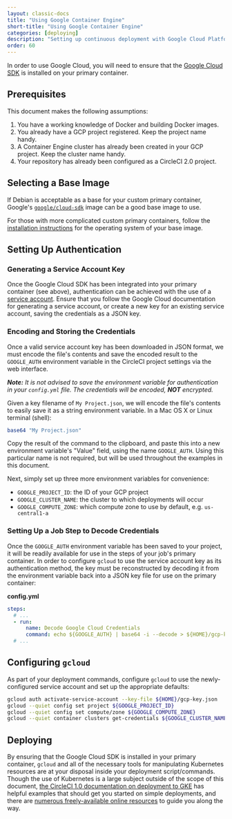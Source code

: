 ```yaml
---
layout: classic-docs
title: "Using Google Container Engine"
short-title: "Using Google Container Engine"
categories: [deploying]
description: "Setting up continuous deployment with Google Cloud Platform's Container Engine with CircleCI 2.0."
order: 60
---
```


In order to use Google Cloud, you will need to ensure that the [Google Cloud SDK](https://cloud.google.com/sdk/) is installed on your primary container.

## Prerequisites

This document makes the following assumptions:

1. You have a working knowledge of Docker and building Docker images.
1. You already have a GCP project registered. Keep the project name handy.
1. A Container Engine cluster has already been created in your GCP project. Keep the cluster name handy.
1. Your repository has already been configured as a CircleCI 2.0 project.

## Selecting a Base Image
If Debian is acceptable as a base for your custom primary container, Google's [`google/cloud-sdk`](https://hub.docker.com/r/google/cloud-sdk/) image can be a good base image to use.

For those with more complicated custom primary containers, follow the [installation instructions](https://cloud.google.com/sdk/) for the operating system of your base image.

## Setting Up Authentication

### Generating a Service Account Key
Once the Google Cloud SDK has been integrated into your primary container (see above), authentication can be achieved with the use of a [service account](https://cloud.google.com/docs/authentication#getting_credentials_for_server-centric_flow). Ensure that you follow the Google Cloud documentation for generating a service account, or create a new key for an existing service account, saving the credentials as a JSON key.

### Encoding and Storing the Credentials
Once a valid service account key has been downloaded in JSON format, we must encode the file's contents and save the encoded result to the `GOOGLE_AUTH` environment variable in the CircleCI project settings via the web interface.

_**Note:** It is not advised to save the environment variable for authentication in your `config.yml` file. The credentials will be encoded, **NOT** encrypted._ 

Given a key filename of `My Project.json`, we will encode the file's contents to easily save it as a string environment variable. In a Mac OS X or Linux terminal (shell):

```sh
base64 "My Project.json"
```

Copy the result of the command to the clipboard, and paste this into a new environment variable's "Value" field, using the name `GOOGLE_AUTH`. Using this particular name is not required, but will be used throughout the examples in this document.

Next, simply set up three more environment variables for convenience:

* `GOOGLE_PROJECT_ID`: the ID of your GCP project
* `GOOGLE_CLUSTER_NAME`: the cluster to which deployments will occur
* `GOOGLE_COMPUTE_ZONE`: which compute zone to use by default, e.g. `us-central1-a`

### Setting Up a Job Step to Decode Credentials
Once the `GOOGLE_AUTH` environment variable has been saved to your project, it will be readily available for use in the steps of your job's primary container. In order to configure `gcloud` to use the service account key as its authentication method, the key must be reconstructed by decoding it from the environment variable back into a JSON key file for use on the primary container:

**config.yml**

```yml
steps:
  # ...
  - run:
      name: Decode Google Cloud Credentials
      command: echo ${GOOGLE_AUTH} | base64 -i --decode > ${HOME}/gcp-key.json
  # ...  
```

## Configuring `gcloud`

As part of your deployment commands, configure `gcloud` to use the newly-configured service account and set up the appropriate defaults:

```sh
gcloud auth activate-service-account --key-file ${HOME}/gcp-key.json
gcloud --quiet config set project ${GOOGLE_PROJECT_ID}
gcloud --quiet config set compute/zone ${GOOGLE_COMPUTE_ZONE}
gcloud --quiet container clusters get-credentials ${GOOGLE_CLUSTER_NAME}
```

## Deploying

By ensuring that the Google Cloud SDK is installed in your primary container, `gcloud` and all of the necessary tools for manipulating Kubernetes resources are at your disposal inside your deployment script/commands. Though the use of Kubernetes is a large subject outside of the scope of this document, [the CircleCI 1.0 documentation on deployment to GKE](https://circleci.com/docs/1.0/continuous-deployment-with-google-container-engine/#deploysh) has helpful examples that should get you started on simple deployments, and there are [numerous freely-available online resources](https://circleci.com/docs/1.0/continuous-deployment-with-google-container-engine/#how-to-setup-the-project-and-cluster) to guide you along the way.
